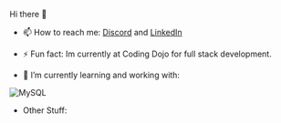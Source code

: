  Hi there 👋

- 📫 How to reach me: <a href='http://discordapp.com/users/UserID/1053370422181236747'>Discord</a> and <a href='http://linkedin.com/in/ezellcam'>LinkedIn</a>

- ⚡ Fun fact: Im currently at Coding Dojo for full stack development. 

- 🌱 I’m currently learning and working with:

![MySQL](https://img.shields.io/badge/mysql-%2300f.svg?style=for-the-badge&logo=mysql&logoColor=white)




- Other Stuff:
 


